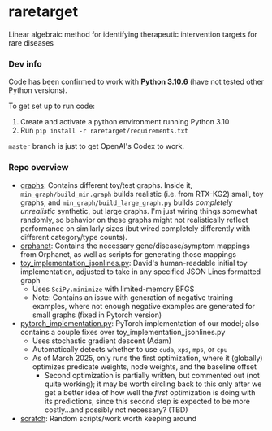 # raretarget
Linear algebraic method for identifying therapeutic intervention targets for rare diseases


### Dev info

Code has been confirmed to work with **Python 3.10.6** (have not tested other Python versions).

To get set up to run code:

1. Create and activate a python environment running Python 3.10
2. Run `pip install -r raretarget/requirements.txt`

`master` branch is just to get OpenAI's Codex to work.
### Repo overview

* [graphs](/graphs): Contains different toy/test graphs. Inside it, `min_graph/build_min.graph` builds realistic (i.e. from RTX-KG2) small, toy graphs, and `min_graph/build_large_graph.py` builds _completely unrealistic_ synthetic, but large graphs. I'm just wiring things somewhat randomly, so behavior on these graphs might not realistically reflect performance on similarly sizes (but wired completely differently with different category/type counts).
* [orphanet](/orphanet): Contains the necessary gene/disease/symptom mappings from Orphanet, as well as scripts for generating those mappings
* [toy_implementation_jsonlines.py](/toy_implementation_jsonlines.py): David's human-readable initial toy implementation, adjusted to take in any specified JSON Lines formatted graph
  * Uses `SciPy.minimize` with limited-memory BFGS
  * Note: Contains an issue with generation of negative training examples, where not enough negative examples are generated for small graphs (fixed in Pytorch version)
* [pytorch_implementation.py](/pytorch_implementation.py): PyTorch implementation of our model; also contains a couple fixes over toy_implementation_jsonlines.py
  * Uses stochastic gradient descent (Adam)
  * Automatically detects whether to use `cuda`, `xps`, `mps`, or `cpu`
  * As of March 2025, only runs the first optimization, where it (globally) optimizes predicate weights, node weights, and the baseline offset
    * Second optimization is partially written, but commented out (not quite working); it may be worth circling back to this only after we get a better idea of how well the _first_ optimization is doing with its predictions, since this second step is expected to be more costly...and possibly not necessary? (TBD)
* [scratch](/scratch): Random scripts/work worth keeping around



